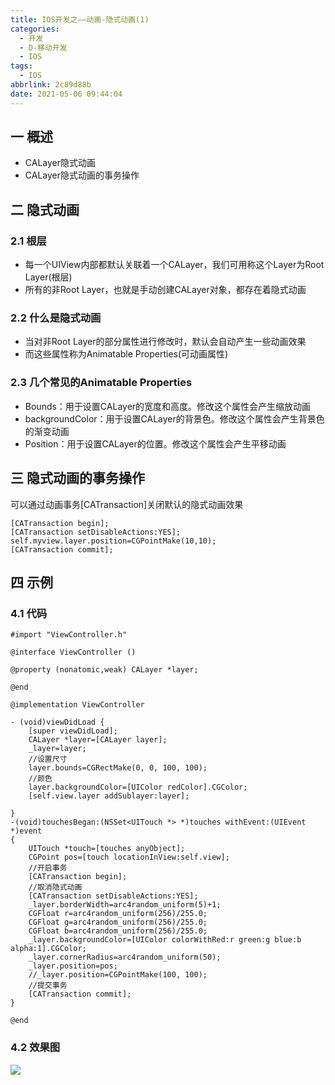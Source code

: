 ```yaml
---
title: IOS开发之——动画-隐式动画(1)
categories:
  - 开发
  - D-移动开发
  - IOS
tags:
  - IOS
abbrlink: 2c89d88b
date: 2021-05-06 09:44:04
---
```

## 一 概述

* CALayer隐式动画
* CALayer隐式动画的事务操作

<!--more-->

## 二 隐式动画

### 2.1 根层

* 每一个UIView内部都默认关联着一个CALayer，我们可用称这个Layer为Root Layer(根层)
* 所有的非Root Layer，也就是手动创建CALayer对象，都存在着隐式动画

### 2.2 什么是隐式动画

* 当对非Root Layer的部分属性进行修改时，默认会自动产生一些动画效果
* 而这些属性称为Animatable Properties(可动画属性)

### 2.3 几个常见的Animatable Properties

* Bounds：用于设置CALayer的宽度和高度。修改这个属性会产生缩放动画
* backgroundColor：用于设置CALayer的背景色。修改这个属性会产生背景色的渐变动画
* Position：用于设置CALayer的位置。修改这个属性会产生平移动画

## 三 隐式动画的事务操作

可以通过动画事务[CATransaction]关闭默认的隐式动画效果

```
[CATransaction begin];
[CATransaction setDisableActions:YES];
self.myview.layer.position=CGPointMake(10,10);
[CATransaction commit];
```

## 四 示例

### 4.1 代码

```
#import "ViewController.h"

@interface ViewController ()

@property (nonatomic,weak) CALayer *layer;

@end

@implementation ViewController

- (void)viewDidLoad {
    [super viewDidLoad];
    CALayer *layer=[CALayer layer];
    _layer=layer;
    //设置尺寸
    layer.bounds=CGRectMake(0, 0, 100, 100);
    //颜色
    layer.backgroundColor=[UIColor redColor].CGColor;
    [self.view.layer addSublayer:layer];
    
}
-(void)touchesBegan:(NSSet<UITouch *> *)touches withEvent:(UIEvent *)event
{
    UITouch *touch=[touches anyObject];
    CGPoint pos=[touch locationInView:self.view];
    //开启事务
    [CATransaction begin];
    //取消隐式动画
    [CATransaction setDisableActions:YES];
    _layer.borderWidth=arc4random_uniform(5)+1;
    CGFloat r=arc4random_uniform(256)/255.0;
    CGFloat g=arc4random_uniform(256)/255.0;
    CGFloat b=arc4random_uniform(256)/255.0;
    _layer.backgroundColor=[UIColor colorWithRed:r green:g blue:b alpha:1].CGColor;
    _layer.cornerRadius=arc4random_uniform(50);
    _layer.position=pos;
    //_layer.position=CGPointMake(100, 100);
    //提交事务
    [CATransaction commit];
}

@end
```

### 4.2 效果图

![][1]


[1]:https://cdn.jsdelivr.net/gh/PGzxc/CDN@master/blog-ios/ios-calayer-implicit-animal.gif